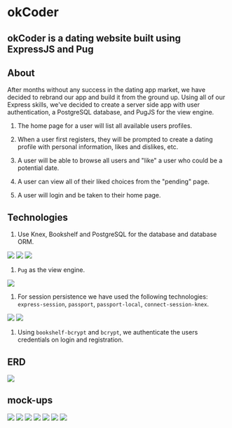 # okCoder

## okCoder is a dating website built using ExpressJS and Pug

## About

After months without any success in the dating app market, we have decided to rebrand our app and build it from the ground up. Using all of our Express skills, we've decided to create a server side app with user authentication, a PostgreSQL database, and PugJS for the view engine.

1. The home page for a user will list all available users profiles.

1. When a user first registers, they will be prompted to create a dating profile with personal information, likes and dislikes, etc.

1. A user will be able to browse all users and "like" a user who could be a potential date.

1. A user can view all of their liked choices from the "pending" page.

1. A user will login and be taken to their home page.


## Technologies

1. Use Knex, Bookshelf and PostgreSQL for the database and database ORM.

<img src="img/techs/knex.png" />
<img src="img/techs/bookshelf-icon.png" />
<img src="img/techs/postgres.png" />

1. `Pug` as the view engine.

<img src="img/techs/pug.png" />

1. For session persistence we have used the following technologies: `express-session`, `passport`, `passport-local`, `connect-session-knex`.

<img src="img/techs/express.png" />
<img src="img/techs/passport.png" />

1. Using `bookshelf-bcrypt` and `bcrypt`, we authenticate the users credentials on login and registration.

## ERD
<img src="img/okcoder_ERD.png" />

## mock-ups
<img src="img/mockups/home.png" />
<img src="img/mockups/matches.png" />
<img src="img/mockups/pending.png" />
<img src="img/mockups/profile.png" />
<img src="img/mockups/login.png" />
<img src="img/mockups/register-prof.png" />
<img src="img/mockups/register-pref.png" />
